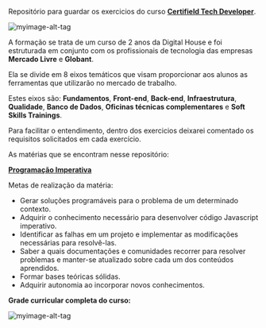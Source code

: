 Repositório para guardar os exercicios do curso **[Certifield Tech Developer](https://www.digitalhouse.com/br/bolsas/certifiedtechdeveloper)**.

![myimage-alt-tag](https://i.ytimg.com/vi/Yu698t4o1A0/maxresdefault.jpg)

A formação se trata de um curso de 2 anos da Digital House e foi estruturada em conjunto com os profissionais de tecnologia das empresas **Mercado Livre** e **Globant**.

Ela se divide em 8 eixos temáticos que visam proporcionar aos alunos as ferramentas que utilizarão no mercado de trabalho. 

Estes eixos são: **Fundamentos**, **Front-end**, **Back-end**, **Infraestrutura**, **Qualidade**, **Banco de Dados**, **Oficinas técnicas complementares** e **Soft Skills Trainings**.

Para facilitar o entendimento, dentro dos exercicios deixarei comentado os requisitos solicitados em cada exercício.

As matérias que se encontram nesse repositório:

 **[Programação Imperativa](https://github.com/PedroMoreiraDev/Certified-Tech-Developer/tree/master/programacao-imperativa)**


Metas de realização da matéria:

 - Gerar soluções programáveis para o problema de um determinado contexto.
 - Adquirir o conhecimento necessário para desenvolver código Javascript imperativo.
 - Identificar as falhas em um projeto e implementar as modificações necessárias para resolvê-las.
 - Saber a quais documentações e comunidades recorrer para resolver problemas e manter-se atualizado sobre cada um dos conteúdos aprendidos.
 - Formar bases teóricas sólidas.
 - Adquirir autonomia ao incorporar novos conhecimentos.
 
 **Grade curricular completa do curso:**
 
![myimage-alt-tag](https://sun9-23.userapi.com/impg/GIyg84PZehTQI-BCNMMJR-cKtCka_C8mzfcqlw/fMBNpeVDYqg.jpg?size=1280x768&quality=96&sign=859f5fb0c72a9b7cf4fb2246f6ff208f&type=album)
